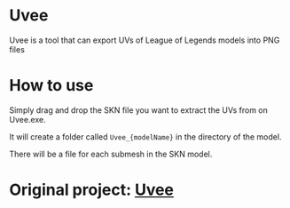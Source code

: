 # Uvee
Uvee is a tool that can export UVs of League of Legends models into PNG files

# How to use
Simply drag and drop the SKN file you want to extract the UVs from on Uvee.exe.

It will create a folder called `Uvee_{modelName}` in the directory of the model.

There will be a file for each submesh in the SKN model.

# Original project: [Uvee](https://github.com/LoL-Fantome/Uvee)
